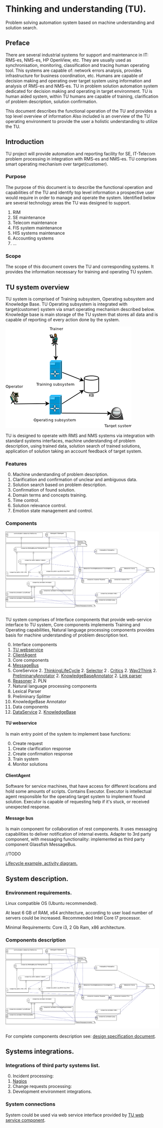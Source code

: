 # Thinking and understanding (TU).
Problem solving automation system based on machine understanding and solution search.

## Preface

There are several industrial systems for support and maintenance in IT: RMS-es,  NMS-es, HP OpenView, etc.
They are usually used as synchronisation, monitoring, classification and tracing human operating tool.
This systems are capable of: network errors analysis, provides infrastructure for business coordination, etc.
Humans are capable of decision making and operating over target system using information and analysis of RMS-es and NMS-es.
TU in problem solution automation system dedicated for decision making and operating in target environment.
TU is human aided system, within TU humans are capable of training, clarification of problem description, solution confirmation.


This document describes the functional operation of the TU and provides a top level overview of information Also included
is an overview of the TU operating environment to provide the user a holistic understanding to utilize the TU.

## Introduction

TU project will provide automation and reporting facility for SE, IT-Telecom problem processing in integration with RMS-es and NMS-es.
TU comprises smart operating mechanism over target(customer).

### Purpose

The purpose of this document is to describe the functional operation and capabilities of the TU and identify top level information a prospective user would require in
order to manage and operate the system. Identified below are several technology areas the TU was designed to support.

 1. RIM
 1. SE maintenance
   2. Telecom maintenance
   2. FIS system maintenance
   2. HIS systems maintenance
 1. Accounting systems
 1. ...

### Scope

The scope of this document covers the TU and corresponding systems. It provides the information necessary for training and operating TU system.

## TU system overview

TU system is comprised of Training subsystem, Operating subsystem and Knowledge Base. TU Operating subsystem is integrated with target(customer) system
via smart operating mechanism described below. Knowledge base is main storage of the TU system that stores all data and is capable of reporting of every
action done by the system.

![System overview](https://github.com/development-team/2/raw/master/doc/design-specification/uml/images/system-overview.png)

TU is designed to operate with RMS and NMS systems via integration with standard systems interfaces, machine understanding of problem description,
using trained data, solution search of trained solutions, application of solution taking an account feedback of target system.

### Features

 0. Machine understanding of problem description.
 0. Clarification and confirmation of unclear and ambiguous data.
 0. Solution search based on problem description.
 0. Confirmation of found solution.
 0. Domain terms and concepts training.
 0. Time control.
 0. Solution relevance control.
 0. Emotion state management and control.


### Components

![Component diagram](https://github.com/development-team/2/raw/master/doc/design-specification/uml/images/Component.png)

TU system comprises of Interface components that provide web-service interface to TU system, Core components implements Training and Operating capabilities,
Natural language processing components provides basis for machine understanding of problem description text.

 0. Interface components
   1. [TU webservice](tu-web-service.md)
   1. [ClientAgent](client-agent.md)
 0. Core components
   1. [MessageBus](message-bus.md)
   1. CoreService
     2. [ThinkingLifeCycle](thinking-life-cycle.md)
     2. [Selector](selector.md)
     2 . [Critics](critics.md)
     2. [Way2Think](way2Think.md)
     2. [PreliminaryAnnotator](preliminary-annotator.md)
     2. [KnowledgeBaseAnnotator](annotator-way2Think.md)
     2. [Link parser](link-parser.md)
   1. [Reasoner](reasoner.md)
     2. PLN
 0. Natural language processing components
   1. Lexical Parser
   1. Preliminary Splitter
   1. KnowledgeBase Annotator
 0. Data components
   1. [DataService](data-services.md)
     2. [KnowledgeBase](knowledge-base.md)


#### TU webservice
Is main entry point of the system to implement base functions:

 0. Create request
 0. Create clarification response
 0. Create confirmation response
 0. Train system
 0. Monitor solutions

#### ClientAgent

Software for service machines, that have access for different locations and hold some amounts of scripts. Contains Executor.
Executor is intellectual agent responsible for the operating target system to implement found solution.
Executor is capable of requesting help if it's stuck, or received unexpected response.

#### Message bus

Is main component for collaboration of rest components. It uses messaging capabilities to deliver notification of internal events.
Adapter to 3rd party component, with messaging functionality: implemented as third party component Glassfish MessageBus.




//TODO

[Lifecycle example, activity diagram.](https://github.com/development-team/2/blob/master/doc/design-specification/lifecycle-activity.md)

## System description.

### Environment requirements.

Linux compatible OS (Ubuntu recommended).

At least 6 GB of RAM, x64 architecture, according to user load number of servers could be increased. Recommended Intel Core I7 processor.

Minimal Requirements: Core i3, 2 Gb Ram, x86 architecture.

### Components description

![Component diagram](https://github.com/development-team/2/raw/master/doc/design-specification/uml/images/Component.png)

For complete components description see: [design specification document](https://github.com/development-team/2/blob/master/doc/design-specification/design-specification.md#component-diagram).

## Systems integrations.

### Integrations of third party systems list.

 0. Incident processing:
   1. [Nagios](http://www.nagios.org/)
 0. Change requests processing:
   1. Development environment integrations.

### System connections

System could be used via web service interface provided by [TU web service component](https://github.com/development-team/2/blob/master/doc/design-specification/tu-web-service.md).



